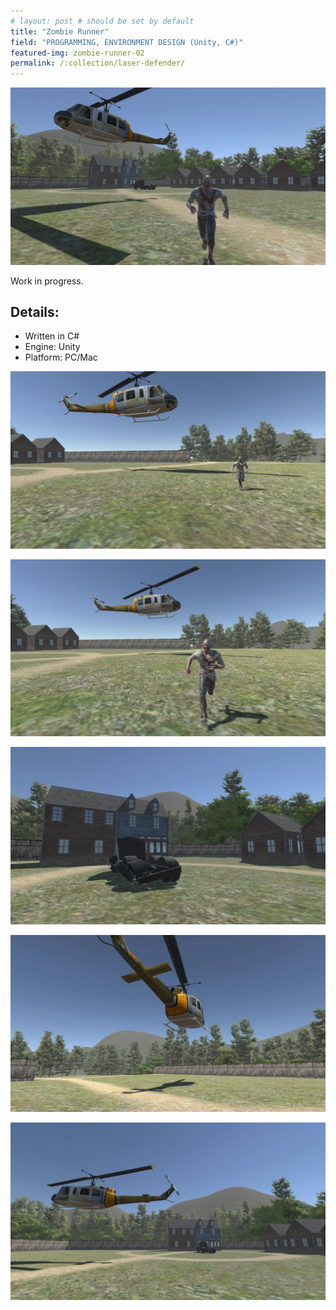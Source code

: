 ```yaml
---
# layout: post # should be set by default
title: "Zombie Runner"
field: "PROGRAMMING, ENVIRONMENT DESIGN (Unity, C#)"
featured-img: zombie-runner-02
permalink: /:collection/laser-defender/
---
```


![Zombie Runner](/assets/img/portfolio/zombie-runner-03.jpg " ")

Work in progress.

## Details:

- Written in C#
- Engine: Unity
- Platform: PC/Mac

![Zombie Runner](/assets/img/portfolio/zombie-runner-01.jpg " ")

![Zombie Runner](/assets/img/portfolio/zombie-runner-02.jpg " ")

![Zombie Runner](/assets/img/portfolio/zombie-runner-04.jpg " ")

![Zombie Runner](/assets/img/portfolio/zombie-runner-05.jpg " ")

![Zombie Runner](/assets/img/portfolio/zombie-runner-06.jpg " ")